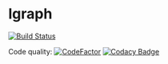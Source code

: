 # lgraph

[![Build Status](https://travis-ci.org/masc-ucsc/lgraph.svg?branch=master)](https://travis-ci.org/masc-ucsc/lgraph)

Code quality: [![CodeFactor](https://www.codefactor.io/repository/github/masc-ucsc/lgraph/badge)](https://www.codefactor.io/repository/github/masc-ucsc/lgraph)
[![Codacy Badge](https://api.codacy.com/project/badge/Grade/4cae3de3de714e13b6003002f74b7375)](https://www.codacy.com/app/renau/lgraph?utm_source=github.com&amp;utm_medium=referral&amp;utm_content=masc-ucsc/lgraph&amp;utm_campaign=Badge_Grade)
